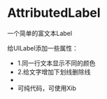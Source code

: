 AttributedLabel
===============

一个简单的富文本Label

给UILabel添加一些属性：
* 1.同一行文本显示不同的颜色 
* 2.给文字增加下划线删除线
* 
* 可纯代码，可使用Xib
